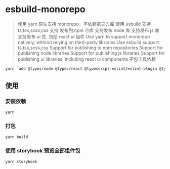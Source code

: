 # esbuild-monorepo

> 使用 yarn 原生支持 monorepo，不依赖第三方库
> 使用 esbuild
>支持 ts,tsx,scss,css
>支持 发布到 npm 仓库
>支持发布 node 库
>支持发布 js 库
>支持发布 ui 库, 包括 react ui 组件
>Use yarn to support monorepo natively, without relying on third-party libraries
>Use esbuild
>support ts,tsx,scss,css
>Support for publishing to npm repositories
>Support for publishing node libraries
>Support for publishing js libraries
>Support for publishing ui libraries, including react ui components
>子包工具依赖

```bash
yarn  add @types/node @types/react @typescript-eslint/eslint-plugin @typescript-eslint/parser eslint eslint-config-airbnb eslint-config-prettier eslint-plugin-import eslint-plugin-jsx-a11y eslint-plugin-prettier eslint-plugin-react eslint-plugin-react-hooks husky lint-staged postcss-scss prettier stylelint stylelint-config-prettier stylelint-config-rational-order stylelint-config-standard stylelint-prettier -D
```

## 使用

### 安装依赖

```bash
yarn
```

### 打包

```bash
yarn build
```

### 使用 storybook 预览全部组件包

```bash
yarn storybook
```